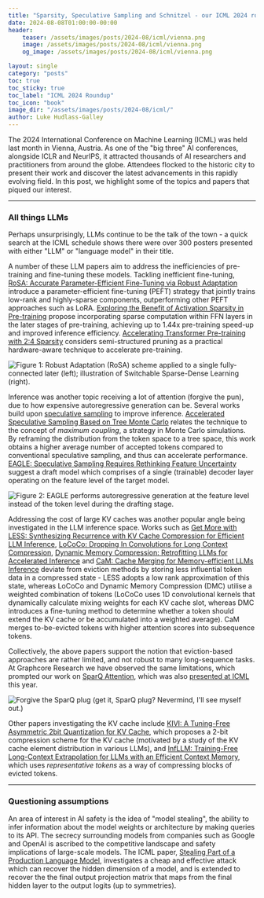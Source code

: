 ```yaml
---
title: "Sparsity, Speculative Sampling and Schnitzel - our ICML 2024 roundup"
date: 2024-08-08T01:00:00-00:00
header:
    teaser: /assets/images/posts/2024-08/icml/vienna.png
    image: /assets/images/posts/2024-08/icml/vienna.png
    og_image: /assets/images/posts/2024-08/icml/vienna.png

layout: single
category: "posts"
toc: true
toc_sticky: true
toc_label: "ICML 2024 Roundup"
toc_icon: "book"
image_dir: "/assets/images/posts/2024-08/icml/"
author: Luke Hudlass-Galley
---
```


The 2024 International Conference on Machine Learning (ICML) was held last month in Vienna, Austria. As one of the "big three" AI conferences, alongside ICLR and NeurIPS, it attracted thousands of AI researchers and practitioners from around the globe. Attendees flocked to the historic city to present their work and discover the latest advancements in this rapidly evolving field. In this post, we highlight some of the topics and papers that piqued our interest.

---

### All things LLMs

Perhaps unsurprisingly, LLMs continue to be the talk of the town - a quick search at the ICML schedule shows there were over 300 posters presented with either "LLM" or "language model" in their title.

A number of these LLM papers aim to address the inefficiencies of pre-training and fine-tuning these models. Tackling inefficient fine-tuning, [RoSA: Accurate Parameter-Efficient Fine-Tuning via Robust Adaptation](https://icml.cc/virtual/2024/poster/34527) introduce a parameter-efficient fine-tuning (PEFT) strategy that jointly trains low-rank and highly-sparse components, outperforming other PEFT approaches such as LoRA. [Exploring the Benefit of Activation Sparsity in Pre-training](https://icml.cc/virtual/2024/poster/34332) propose incorporating sparse computation within FFN layers in the later stages of pre-training, achieving up to 1.44x pre-training speed-up and improved inference efficiency. [Accelerating Transformer Pre-training with 2:4 Sparsity](https://icml.cc/virtual/2024/poster/33254) considers semi-structured pruning as a practical hardware-aware technique to accelerate pre-training.

<img class="constrained_img" src="{{ page.image_dir | append: 'attention-training.png' | relative_url }}" alt="Figure 1: Robust Adaptation (RoSA) scheme applied to a single fully-connected later (left); illustration of Switchable Sparse-Dense Learning (right)."/>

Inference was another topic receiving a lot of attention (forgive the pun), due to how expensive autoregressive generation can be. Several works build upon [speculative sampling](https://arxiv.org/pdf/2302.01318) to improve inference. [Accelerated Speculative Sampling Based on Tree Monte Carlo](https://icml.cc/virtual/2024/poster/32890) relates the technique to the concept of _maximum coupling_, a strategy in Monte Carlo simulations. By reframing the distribution from the token space to a tree space, this work obtains a higher average number of accepted tokens compared to conventional speculative sampling, and thus can accelerate performance. [EAGLE: Speculative Sampling Requires Rethinking Feature Uncertainty](https://icml.cc/virtual/2024/poster/35153) suggest a draft model which comprises of a single (trainable) decoder layer operating on the feature level of the target model. 

<img class="constrained_img" src="{{ page.image_dir | append: 'eagle.png' | relative_url }}" alt="Figure 2: EAGLE performs autoregressive generation at the feature level instead of the token level during the drafting stage."/>

Addressing the cost of large KV caches was another popular angle being investigated in the LLM inference space. Works such as [Get More with LESS: Synthesizing Recurrence with KV Cache Compression for Efficient LLM Inference](https://icml.cc/virtual/2024/poster/32813), [LoCoCo: Dropping In Convolutions for Long Context Compression](https://icml.cc/virtual/2024/poster/34202), [Dynamic Memory Compression: Retrofitting LLMs for Accelerated Inference](https://icml.cc/virtual/2024/poster/32874) and [CaM: Cache Merging for Memory-efficient LLMs Inference](https://icml.cc/virtual/2024/poster/34310) deviate from eviction methods by storing less influential token data in a compressed state - LESS adopts a low rank approximation of this state, whereas LoCoCo and Dynamic Memory Compression (DMC) utilise a weighted combination of tokens (LoCoCo uses 1D convolutional kernels that dynamically calculate mixing weights for each KV cache slot, whereas DMC introduces a fine-tuning method to determine whether a token should extend the KV cache or be accumulated into a weighted average). CaM merges to-be-evicted tokens with higher attention scores into subsequence tokens. 

Collectively, the above papers support the notion that eviction-based approaches are rather limited, and not robust to many long-sequence tasks. At Graphcore Research we have observed the same limitations, which prompted our work on [SparQ Attention](https://arxiv.org/abs/2312.04985), which was also [presented at ICML](https://icml.cc/virtual/2024/poster/34162) this year.

<img class="constrained_img" src="{{ page.image_dir | append: 'sparq-poster.png' | relative_url }}" alt="Forgive the SparQ plug (get it, SparQ plug? Nevermind, I'll see myself out.)"/>

Other papers investigating the KV cache include [KIVI: A Tuning-Free Asymmetric 2bit Quantization for KV Cache](https://icml.cc/virtual/2024/poster/34318), which proposes a 2-bit compression scheme for the KV cache (motivated by a study of the KV cache element distribution in various LLMs), and [InfLLM: Training-Free Long-Context Extrapolation for LLMs with an Efficient Context Memory](https://openreview.net/forum?id=i5SEw4guQK), which uses _representative tokens_ as a way of compressing blocks of evicted tokens.

---

### Questioning assumptions

An area of interest in AI safety is the idea of "model stealing", the ability to infer information about the model weights or architecture by making queries to its API. The secrecy surrounding models from companies such as Google and OpenAI is ascribed to the competitive landscape and safety implications of large-scale models. The ICML paper, [Stealing Part of a Production Language Model](https://icml.cc/virtual/2024/poster/33922), investigates a cheap and effective attack which can recover the hidden dimension of a model, and is extended to recover the the final output projection matrix that maps from the final hidden layer to the output logits (up to symmetries). 





